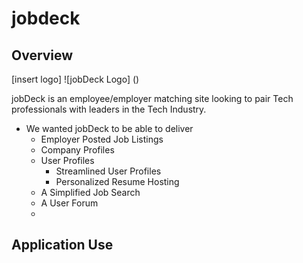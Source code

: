 # jobdeck

## Overview

[insert logo]
![jobDeck Logo]
()




jobDeck is an employee/employer matching site looking to pair Tech professionals with leaders in the Tech Industry.


- We wanted jobDeck to be able to deliver
    - Employer Posted Job Listings
    - Company Profiles
    - User Profiles
        - Streamlined User Profiles
        - Personalized Resume Hosting
    - A Simplified Job Search
    - A User Forum
    - 

## Application Use

